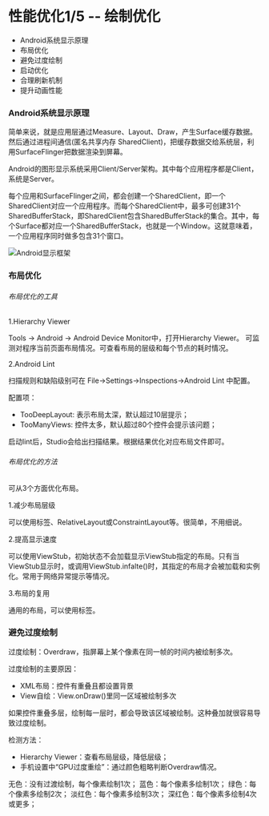 # 性能优化1/5 -- 绘制优化

* Android系统显示原理
* 布局优化
* 避免过度绘制
* 启动优化
* 合理刷新机制
* 提升动画性能


### Android系统显示原理
简单来说，就是应用层通过Measure、Layout、Draw，产生Surface缓存数据。然后通过进程间通信(匿名共享内存 SharedClient)，把缓存数据交给系统层，利用SurfaceFlinger把数据渲染到屏幕。

Android的图形显示系统采用Client/Server架构。其中每个应用程序都是Client，系统是Server。

每个应用和SurfaceFlinger之间，都会创建一个SharedClient，即一个SharedClient对应一个应用程序。而每个SharedClient中，最多可创建31个SharedBufferStack，即SharedClient包含SharedBufferStack的集合。其中，每个Surface都对应一个SharedBufferStack，也就是一个Window。这就意味着，一个应用程序同时做多包含31个窗口。

![Android显示框架](https://raw.githubusercontent.com/hningoba/KnowledgeSummary/master/img/Android显示框架.jpg)

### 布局优化

###### 布局优化的工具

1.Hierarchy Viewer

Tools -> Android -> Android Device Monitor中，打开Hierarchy Viewer。
可监测对程序当前页面布局情况。可查看布局的层级和每个节点的耗时情况。

2.Android Lint

扫描规则和缺陷级别可在 File->Settings->Inspections->Android Lint 中配置。

配置项：

* TooDeepLayout: 表示布局太深，默认超过10层提示；
* TooManyViews: 控件太多，默认超过80个控件会提示该问题；

启动lint后，Studio会给出扫描结果。根据结果优化对应布局文件即可。


###### 布局优化的方法
可从3个方面优化布局。

1.减少布局层级

可以使用<merge>标签、RelativeLayout或ConstraintLayout等。很简单，不用细说。

2.提高显示速度

可以使用ViewStub，初始状态不会加载显示ViewStub指定的布局。只有当ViewStub显示时，或调用ViewStub.infalte()时，其指定的布局才会被加载和实例化。常用于网络异常提示等情况。

3.布局的复用

通用的布局，可以使用<include>标签。


### 避免过度绘制

过度绘制：Overdraw，指屏幕上某个像素在同一帧的时间内被绘制多次。

过度绘制的主要原因：

* XML布局：控件有重叠且都设置背景
* View自绘：View.onDraw()里同一区域被绘制多次

如果控件重叠多层，绘制每一层时，都会导致该区域被绘制。这种叠加就很容易导致过度绘制。

检测方法：

* Hierarchy Viewer：查看布局层级，降低层级；
* 手机设置中“GPU过度重绘”：通过颜色粗略判断Overdraw情况。

无色：没有过渡绘制，每个像素绘制1次；
蓝色：每个像素多绘制1次；
绿色：每个像素多绘制2次；
淡红色：每个像素多绘制3次；
深红色：每个像素多绘制4次或更多；
